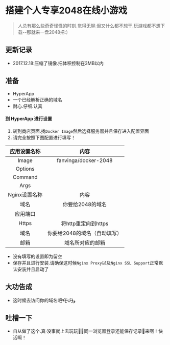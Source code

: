 # 搭建个人专享2048在线小游戏

> 人总有那么些奇奇怪怪的时刻.觉得无聊.但又什么都不想干.玩游戏都不想下载--那就来一盘2048把:）


## 更新记录

* 2017.12.18:压缩了镜像.把体积控制在3MB以内

## 准备

* HyperApp
* 一个已经解析正确的域名
* 耐心.仔细.认真

#### 到 HyperApp 进行设置

1. 转到商店页面.找``Docker Image``然后选择服务器并且保存进入配置界面
2. 请完全按照下图配置进行填写！


|    应用设置名称     |          内容          |
| :-----------: | :------------------: |
|     Image     | fanvinga/docker-2048 |
|    Options    |                      |
|    Command    |                      |
|     Args      |                      |
| Nginx设置名称 |        内容        |
|      域名       |      你要给2048的域名      |
|     应用端口      |                      |
|     Https     |    将http重定向到https    |
|      域名       |   你要给2048的域名（自动填写）   |
|      邮箱       |       域名所对应的邮箱       |

* 没有填写的设置即为留空
* 保存并且进行安装.请确保这时候``Nginx Proxy``以及``Nginx SSL Support``正常默认安装并且启动了
## 大功告成

* 这时候去访问你的域名吧٩(˃̶͈̀௰˂̶͈́)و


## 吐槽一下
* 自从做了这个.真·没事就上去玩玩🤦‍♂️同一浏览器登录还能保存记录🌝来啊！快活啊！



